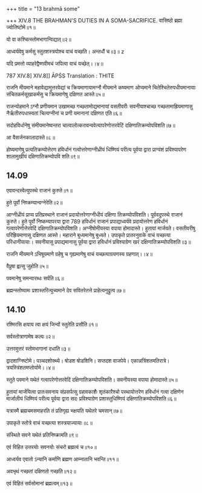 +++
title = "13 brahmā some"

+++
XIV.8 THE BRAHMAN'S DUTIES IN A SOMA-SACRIFICE. 
वासिष्ठो ब्रह्मा ज्योतिष्टोमे॥१॥


यो वा कश्चित्स्तोमभागान्विद्यात्॥२॥


आध्वर्यवेषु कर्मसु स्तुतशस्त्रयोश्च वाचं यच्छति। अन्तधौं च॥३॥
z


यदि प्रमत्तो व्याहरेद्वैष्णवीमचं जपित्वा वाचं यच्छेत्।।४॥


787 
XIV.8] XIV.8]] 
ĀPŚS Translation : THITE 

राजनि मीयमाने महावेद्यामुत्तरवेद्यां च क्रियमाणायामग्नौ मीयमाने कष्यमाण ओप्यमाने चितेश्चितेरुपधीयमानायाः संचितकर्मसूखाकर्मसु च क्रियमाणेषु दक्षिणत आस्ते॥५॥



राजन्योहमाने ऽग्नौ प्रणीयमान उखामच्छ गच्छतामोद्यमानायां वसतीवरीः सवनीयाश्चाच्छ गच्छतामाह्रियमाणासु नैर्ऋतीरुपधास्यतां चित्यग्नीनां च प्रणी यमानानां दक्षिणत एति॥६॥



सदोहविर्धानेषु संमीयमानेष्वन्तरा चात्वालोत्करावन्ववेत्यापरेणोत्तरवेटिं दक्षिणातिक्रम्योपविशति॥७॥


आ वैसर्जनकालादास्ते॥८॥



होष्यमाणेषु प्रत्यतिक्रम्योत्तेरण हविर्धानं गत्वोत्तरेणाग्नीध्रीयं धिष्णियं परीत्य पूर्वया द्वारा प्राग्वंशं प्रविश्यापरेण शालामुखीयं दक्षिणातिक्रम्योपवि शति॥९॥


## 14.09



एवावन्दस्वेत्युपस्थे राजानं कुरुते॥१॥


हुते पूर्वो निष्क्रम्यान्वग्नेरेति॥२॥



आग्नीध्रीयं प्राप्य प्रतिप्रस्थाने राजानं प्रदायोत्तरेणाग्नीधीयं दक्षिणा तिक्रम्योपविशति। पूर्ववदुपस्थे राजानं कुरुते। हुते पूर्वो निष्कम्यापरया द्वारा 
789 हविर्धानं राजानं प्रपाद्याध्वर्यवे प्रदायोत्तरेण हविर्धानं गत्वापरेणोत्तेरवेदिं दक्षिणातिक्रम्योपविशति। अग्नीषोमीयस्या वपाया होमादास्ते। हुतायां मार्जयते। वसतीवरीषु परिह्रियमाणासु दक्षिणत आस्ते। महाराने बुध्यमानेषु बुध्यते। उपाकृते प्रातरनुवाके वाचं यच्छत्या परिधानीयायाः। सवनीयासु प्रपाद्यमानासु पूर्वया द्वारा हविर्धानं प्रविश्याग्रेण खरं दक्षिणातिक्रम्योपविशति॥३॥



राजनि मीयमाने ऽभिषूयमाणे ग्रहेषु च गृह्यमाणेषु वाचं यच्छत्याग्रयणस्य ग्रहणात्।।४॥



वैप्रुषा ह्वत्सु जुहोति॥५॥


पवमानेषु समन्वारब्धः सर्पति॥६॥



ब्रह्मन्स्तोष्यामः प्रशास्तरित्युच्यमाने देव सवितरेतत्ते प्राहेत्यनुद्रुत्य॥७॥


## 14.10



रश्मिरसि क्षयाय त्वा क्षयं जिन्वों स्तुतेति प्रसौति॥१॥


सर्वस्तोत्राणामेष कल्पः॥२॥


उत्तरमुत्तरं स्तोमभागानां दधाति॥३॥



द्वादशाग्निष्टोमे। पञ्चदशोक्थ्ये। षोडश षोडशिनि। सप्तदश वाजपेये। एकान्नत्रिंशतमतिरात्रे। त्रयस्त्रिंशतमप्तोर्यामे।।४॥


स्तुते पवमाने यथेतं गत्वापरेणोत्तरवेदिं दक्षिणातिक्रम्योपविशति। सवनीयस्या वपाया होमादास्ते॥५॥



हुतायां मार्जयित्वा प्रातःसवनाय संप्रसर्पत्सु ग्रहावकाशैः शृतंकारैश्चो पस्थायोत्तरेण हविर्धानं गत्वा दक्षिणेन मार्जालीयं धिष्णियं परीत्य पूर्वया द्वारा सदः प्रविश्याग्रेण प्रशास्तुधिष्णियं दक्षिणातिक्रम्योपविशति॥६॥


यत्रास्मै ब्रह्मचमसमाहरति तं प्रतिगृह्य भक्षयति यथेतरे चमसान्॥७॥


उपाकृते स्तोत्रे वाचं यच्छत्या शस्त्रयाज्यायाः॥८॥


संस्थिते सवने यथेतं प्रतिनिष्क्रामति॥९॥


एवं विहित उत्तरयोः सवनयोः संचरो ब्रह्मत्वं च॥१०॥



आध्वर्यव एवातो ऽन्यानि कर्माणि ब्रह्मण आम्नातानि भवन्ति॥११॥



अवभृथं गच्छतां दक्षिणतो गच्छति॥१२॥


एवं विहितं सर्वसोमानां ब्रह्मत्वम्॥१३॥


